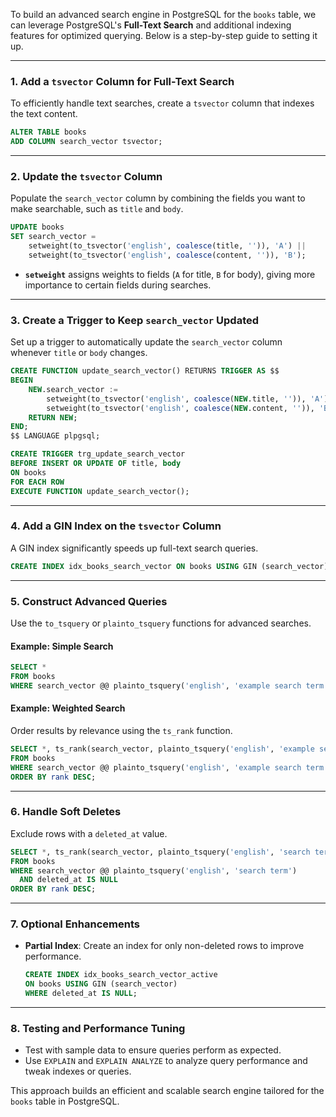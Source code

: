 To build an advanced search engine in PostgreSQL for the `books` table, we can leverage PostgreSQL's **Full-Text Search** and additional indexing features for optimized querying. Below is a step-by-step guide to setting it up.

---

### 1. **Add a `tsvector` Column for Full-Text Search**

To efficiently handle text searches, create a `tsvector` column that indexes the text content.

```sql
ALTER TABLE books
ADD COLUMN search_vector tsvector;
```

---

### 2. **Update the `tsvector` Column**

Populate the `search_vector` column by combining the fields you want to make searchable, such as `title` and `body`.

```sql
UPDATE books
SET search_vector =
    setweight(to_tsvector('english', coalesce(title, '')), 'A') ||
    setweight(to_tsvector('english', coalesce(content, '')), 'B');
```

- **`setweight`** assigns weights to fields (`A` for title, `B` for body), giving more importance to certain fields during searches.

---

### 3. **Create a Trigger to Keep `search_vector` Updated**

Set up a trigger to automatically update the `search_vector` column whenever `title` or `body` changes.

```sql
CREATE FUNCTION update_search_vector() RETURNS TRIGGER AS $$
BEGIN
    NEW.search_vector :=
        setweight(to_tsvector('english', coalesce(NEW.title, '')), 'A') ||
        setweight(to_tsvector('english', coalesce(NEW.content, '')), 'B');
    RETURN NEW;
END;
$$ LANGUAGE plpgsql;

CREATE TRIGGER trg_update_search_vector
BEFORE INSERT OR UPDATE OF title, body
ON books
FOR EACH ROW
EXECUTE FUNCTION update_search_vector();
```

---

### 4. **Add a GIN Index on the `tsvector` Column**

A GIN index significantly speeds up full-text search queries.

```sql
CREATE INDEX idx_books_search_vector ON books USING GIN (search_vector);
```

---

### 5. **Construct Advanced Queries**

Use the `to_tsquery` or `plainto_tsquery` functions for advanced searches.

#### Example: Simple Search

```sql
SELECT *
FROM books
WHERE search_vector @@ plainto_tsquery('english', 'example search term');
```

#### Example: Weighted Search

Order results by relevance using the `ts_rank` function.

```sql
SELECT *, ts_rank(search_vector, plainto_tsquery('english', 'example search term')) AS rank
FROM books
WHERE search_vector @@ plainto_tsquery('english', 'example search term')
ORDER BY rank DESC;
```

---

### 6. **Handle Soft Deletes**

Exclude rows with a `deleted_at` value.

```sql
SELECT *, ts_rank(search_vector, plainto_tsquery('english', 'search term')) AS rank
FROM books
WHERE search_vector @@ plainto_tsquery('english', 'search term')
  AND deleted_at IS NULL
ORDER BY rank DESC;
```

---

### 7. **Optional Enhancements**

- **Partial Index**: Create an index for only non-deleted rows to improve performance.
  ```sql
  CREATE INDEX idx_books_search_vector_active
  ON books USING GIN (search_vector)
  WHERE deleted_at IS NULL;
  ```

---

### 8. **Testing and Performance Tuning**

- Test with sample data to ensure queries perform as expected.
- Use `EXPLAIN` and `EXPLAIN ANALYZE` to analyze query performance and tweak indexes or queries.

This approach builds an efficient and scalable search engine tailored for the `books` table in PostgreSQL.
